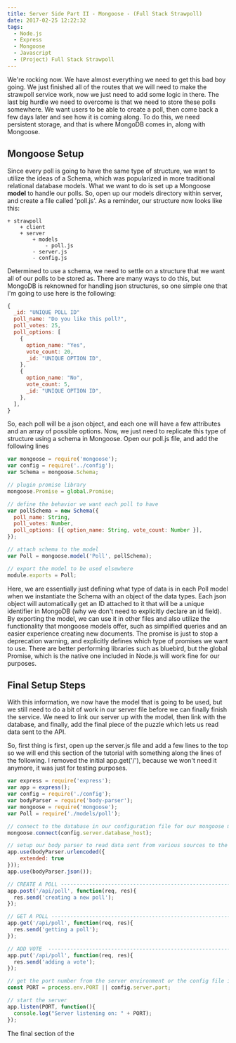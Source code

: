 ```yaml
---
title: Server Side Part II - Mongoose - (Full Stack Strawpoll)
date: 2017-02-25 12:22:32
tags:
  - Node.js
  - Express
  - Mongoose
  - Javascript
  - (Project) Full Stack Strawpoll
---
```

We're rocking now.  We have almost everything we need to get this bad boy going.  We just finished all of the routes that we will need to make the strawpoll service work, now we just need to add some logic in there.  The last big hurdle we need to overcome is that we need to store these polls somewhere.  We want users to be able to create a poll, then come back a few days later and see how it is coming along.  To do this, we need persistent storage, and that is where MongoDB comes in, along with Mongoose.  
<!-- more -->
## Mongoose Setup
Since every poll is going to have the same type of structure, we want to utilize the ideas of a Schema, which was popularized in more traditional relational database models.  What we want to do is set up a Mongoose __model__ to handle our polls.  So, open up our models directory within server, and create a file called 'poll.js'.  As a reminder, our structure now looks like this:
```
+ strawpoll
    + client
    + server
        + models
            - poll.js
        - server.js
        - config.js
```
Determined to use a schema, we need to settle on a structure that we want all of our polls to be stored as.  There are many ways to do this, but MongoDB is reknowned for handling json structures, so one simple one that I'm going to use here is the following:
```javascript
{
  _id: "UNIQUE POLL ID"
  poll_name: "Do you like this poll?",
  poll_votes: 25,
  poll_options: [
    {
      option_name: "Yes",
      vote_count: 20,
      _id: "UNIQUE OPTION ID",
    },
    {
      option_name: "No",
      vote_count: 5,
      _id: "UNIQUE OPTION ID",
    },
  ],
}
```
So, each poll will be a json object, and each one will have a few attributes and an array of possible options.  Now, we just need to replicate this type of structure using a schema in Mongoose.  Open our poll.js file, and add the following lines
```javascript
var mongoose = require('mongoose');
var config = require('../config');
var Schema = mongoose.Schema;

// plugin promise library
mongoose.Promise = global.Promise;

// define the behavior we want each poll to have
var pollSchema = new Schema({
  poll_name: String,
  poll_votes: Number,
  poll_options: [{ option_name: String, vote_count: Number }],
});

// attach schema to the model
var Poll = mongoose.model('Poll', pollSchema);

// export the model to be used elsewhere
module.exports = Poll;
```
Here, we are essentially just defining what type of data is in each Poll model when we instantiate the Schema with an object of the data types.  Each json object will automatically get an ID attached to it that will be a unique identifier in MongoDB (why we don't need to explicitly declare an id field).  By exporting the model, we can use it in other files and also utilize the functionality that mongoose models offer, such as simplified queries and an easier experience creating new documents.  The promise is just to stop a deprecation warning, and explicitly defines which type of promises we want to use.  There are better performing libraries such as bluebird, but the global Promise, which is the native one included in Node.js will work fine for our purposes.

## Final Setup Steps
With this information, we now have the model that is going to be used, but we still need to do a bit of work in our server file before we can finally finish the service.  We need to link our server up with the model, then link with the database, and finally, add the final piece of the puzzle which lets us read data sent to the API.

So, first thing is first, open up the server.js file and add a few lines to the top so we will end this section of the tutorial with something along the lines of the following.  I removed the initial app.get('/'), because we won't need it anymore, it was just for testing purposes.
```javascript
var express = require('express');
var app = express();
var config = require('./config');
var bodyParser = require('body-parser');
var mongoose = require('mongoose');
var Poll = require('./models/poll');

// connect to the database in our configuration file for our mongoose models
mongoose.connect(config.server.database_host);

// setup our body parser to read data sent from various sources to the API
app.use(bodyParser.urlencoded({
    extended: true
}));
app.use(bodyParser.json());

// CREATE A POLL ---------------------------------------------------------------
app.post('/api/poll', function(req, res){
  res.send('creating a new poll');
});

// GET A POLL ------------------------------------------------------------------
app.get('/api/poll', function(req, res){
  res.send('getting a poll');
});

// ADD VOTE  -------------------------------------------------------------------
app.put('/api/poll', function(req, res){
  res.send('adding a vote');
});

// get the port number from the server environment or the config file if running locally
const PORT = process.env.PORT || config.server.port;

// start the server
app.listen(PORT, function(){
  console.log("Server listening on: " + PORT);
});
```
The final section of the
